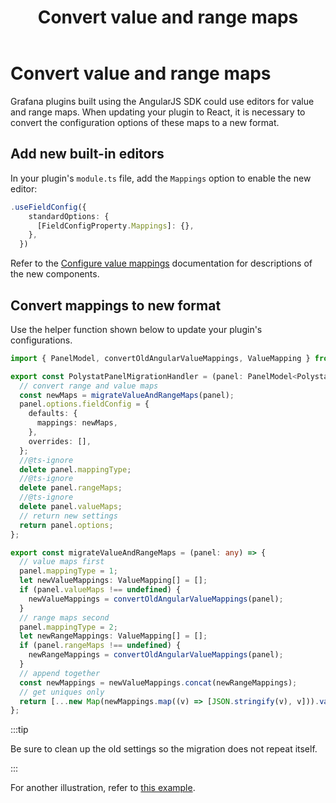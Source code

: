 ﻿---
id: angular-react-convert-mappings
title: Convert value and range maps
sidebar_position: 3
description: How to migrate an Angular plugin that uses value and range maps to React
keywords:
  - grafana
  - plugins
  - plugin
  - React
  - ReactJS
  - Angular
  - migration
  - rangemap
  - valuemap
---

# Convert value and range maps

Grafana plugins built using the AngularJS SDK could use editors for value and range maps. When updating your plugin to React, it is necessary to convert the configuration options of these maps to a new format.

## Add new built-in editors

In your plugin's `module.ts` file, add the `Mappings` option to enable the new editor:

```ts
.useFieldConfig({
    standardOptions: {
      [FieldConfigProperty.Mappings]: {},
    },
  })
```

Refer to the [Configure value mappings](https://grafana.com/docs/grafana/latest/panels-visualizations/configure-value-mappings/) documentation for descriptions of the new components.

## Convert mappings to new format

Use the helper function shown below to update your plugin's configurations.

```ts
import { PanelModel, convertOldAngularValueMappings, ValueMapping } from '@grafana/data';

export const PolystatPanelMigrationHandler = (panel: PanelModel<PolystatOptions>): Partial<PolystatOptions> => {
  // convert range and value maps
  const newMaps = migrateValueAndRangeMaps(panel);
  panel.options.fieldConfig = {
    defaults: {
      mappings: newMaps,
    },
    overrides: [],
  };
  //@ts-ignore
  delete panel.mappingType;
  //@ts-ignore
  delete panel.rangeMaps;
  //@ts-ignore
  delete panel.valueMaps;
  // return new settings
  return panel.options;
};

export const migrateValueAndRangeMaps = (panel: any) => {
  // value maps first
  panel.mappingType = 1;
  let newValueMappings: ValueMapping[] = [];
  if (panel.valueMaps !== undefined) {
    newValueMappings = convertOldAngularValueMappings(panel);
  }
  // range maps second
  panel.mappingType = 2;
  let newRangeMappings: ValueMapping[] = [];
  if (panel.rangeMaps !== undefined) {
    newRangeMappings = convertOldAngularValueMappings(panel);
  }
  // append together
  const newMappings = newValueMappings.concat(newRangeMappings);
  // get uniques only
  return [...new Map(newMappings.map((v) => [JSON.stringify(v), v])).values()];
};
```

:::tip

Be sure to clean up the old settings so the migration does not repeat itself.

:::

For another illustration, refer to [this example](https://github.com/grafana/grafana-polystat-panel/blob/main/src/migrations.ts#L131).
